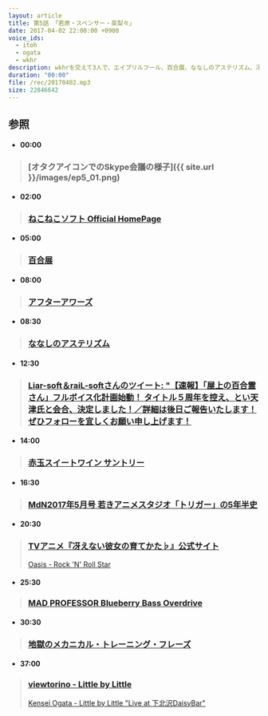 ```yaml
---
layout: article
title: 第5話 「若原・スペンサー・英梨々」
date: 2017-04-02 22:00:00 +0900
voice_ids:
  - itoh
  - ogata
  - wkhr
description: wkhrを交えて3人で、エイプリルフール、百合展、ななしのアステリズム、冴えない彼女の育てかた、エモさとぶちかましなどについて話しました。
duration: "00:00"
file: /rec/20170402.mp3
size: 22846642
---
```


## 参照

- #### 00:00
> ### [オタクアイコンでのSkype会議の様子]({{ site.url }}/images/ep5_01.png)

- #### 02:00
> ### [ねこねこソフト Official HomePage](http://www.din.or.jp/~nekoneko/)

- #### 05:00
> ### [百合展](http://www.yuriten.com/2017/)

- #### 08:00
> ### [アフターアワーズ](http://amzn.asia/dWhlpPK)

- #### 08:30
> ### [ななしのアステリズム](http://www.ganganonline.com/contents/nanashino/)

- #### 12:30
> ### [Liar-soft＆raiL-softさんのツイート: "【速報】「屋上の百合霊さん」フルボイス化計画始動！ タイトル５周年を控え、とい天津氏と会合、決定しました！／詳細は後日ご報告いたします！ぜひフォローを宜しくお願い申し上げます！](https://twitter.com/liar_railsoft/status/845205907331989505)

- #### 14:00
> ### [赤玉スイートワイン サントリー](http://www.suntory.co.jp/wine/original/akadama/)

- #### 16:30
> ### [MdN2017年5月号 若きアニメスタジオ「トリガー」の5年半史](http://www.mdn.co.jp/di/MdN/)

- #### 20:30
> ### [TVアニメ『冴えない彼女の育てかた♭』公式サイト](http://www.saenai.tv/)
> [Oasis - Rock 'N' Roll Star](https://www.youtube.com/watch?v=3aatEBIZHNU)

- #### 25:30
> ### [MAD PROFESSOR Blueberry Bass Overdrive](http://www.mpamp.com/factory-pedals/blueberry-bass-overdrive/)

- #### 30:30
> ### [地獄のメカニカル・トレーニング・フレーズ](http://amzn.asia/3QPtJv5)

- #### 37:00
> ### [viewtorino - Little by Little](https://soundcloud.com/viewtorino/little-by-little)
> [Kensei Ogata - Little by Little "Live at 下北沢DaisyBar" ](https://www.youtube.com/watch?v=8tnvio7LlvY)
